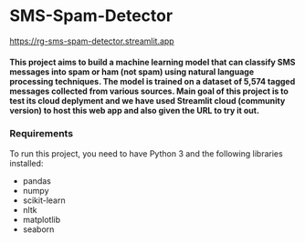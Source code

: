 # SMS-Spam-Detector
https://rg-sms-spam-detector.streamlit.app

#### This project aims to build a machine learning model that can classify SMS messages into spam or ham (not spam) using natural language processing techniques. The model is trained on a dataset of 5,574 tagged messages collected from various sources. Main goal of this project is to test its cloud deplyment and we have used Streamlit cloud (community version) to host this web app and also given the URL to try it out.

### Requirements
To run this project, you need to have Python 3 and the following libraries installed:

- pandas
- numpy
- scikit-learn
- nltk
- matplotlib
- seaborn
